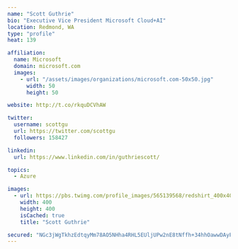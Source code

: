 ```yaml
---
name: "Scott Guthrie"
bio: "Executive Vice President Microsoft Cloud+AI"
location: Redmond, WA
type: "profile"
heat: 139

affiliation:
  name: Microsoft
  domain: microsoft.com
  images:
    - url: "/assets/images/organizations/microsoft.com-50x50.jpg"
      width: 50
      height: 50

website: http://t.co/rkquDCVhAW

twitter:
  username: scottgu
  url: https://twitter.com/scottgu
  followers: 158427

linkedin:
  url: https://www.linkedin.com/in/guthriescott/

topics:
  - Azure

images:
  - url: https://pbs.twimg.com/profile_images/565139568/redshirt_400x400.jpg
    width: 400
    height: 400
    isCached: true
    title: "Scott Guthrie"

secured: "NGc3jWgTkhzEdtqyMm78AO5NHha4RHL5EUljUPw2nE8tNffh+34hhOawwDAyPnv8ZI8dzcHjpsYiCT9wrtJTz4KNq4opFo5P71lf/oYqQAsUmRXf5JdbNmbcFjJ9bzhf/e6NHBApxA1RUq2KQRS3pVb+WO2E8jQX3hV90+HosFgERFvcpeBuWysIT/W9HyUaHBJdV5Fw5dEMISWeMSKbgPoJ6wENYEZp03EIYXygJmNytkJMR2Dj3+Ifo9v6prv5Xjx7cV+gkIuvIFc+G38OlwHt0k/3j5kRzbk5FtW0wbZ5ON6zhc6p9+gHSjz1ZSZOun76QsrpJpEdpkPbwiHwiXIpyf27gpOjjt0enm7R3ynB0XtS7ORU19Eew0SuuSEhTc9QBl1LJbF/zyPPYGB5WFp6DU7ACDvQZXzsjX7frWw=;x1XKfqbYtC+f8qV2Ac6c1w=="
---
```


